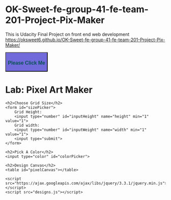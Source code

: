 # OK-Sweet-fe-group-41-fe-team-201-Project-Pix-Maker
This is Udacity Final Project on front end web development 
 https://oksweet6.github.io/OK-Sweet-fe-group-41-fe-team-201-Project-Pix-Maker/
<!DOCTYPE html>
<html>
<head>
    <title>Pixel Art Maker!</title>
    <link rel="stylesheet" href="https://fonts.googleapis.com/css?family=Monoton">
    <link rel="stylesheet" href="styles.css">
</head>
<body>
    <button class="emma" onclick="myFunction()" style="background-color: rgb(113, 106, 218)"><h3 style="color:rgb(7, 82, 82)"><strong>Please Click Me</strong></h3></button>
    <h1 class="udacity">Lab: Pixel Art Maker</h1>

    <h2>Choose Grid Size</h2>
    <form id="sizePicker">
        Grid Height:
        <input type="number" id="inputHeight" name="height" min="1" value="1">
        Grid width:
        <input type="number" id="inputWeight" name="width" min="1" value="1">
        <input type="submit">
    </form>

    <h2>Pick A Color</h2>
    <input type="color" id="colorPicker">

    <h2>Design Canvas</h2>
    <table id="pixelCanvas"></table>
   
    <script src="https://ajax.googleapis.com/ajax/libs/jquery/3.3.1/jquery.min.js"></script>
    <script src="designs.js"></script>
</body>
</html>
